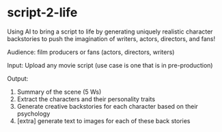 # script-2-life
Using AI to bring a script to life by generating uniquely realistic character backstories to push the imagination of writers, actors, directors, and fans!

Audience: film producers or fans (actors, directors, writers)

Input: Upload any movie script (use case is one that is in pre-production)

Output:
1. Summary of the scene (5 Ws)
2. Extract the characters and their personality traits
3. Generate creative backstories for each character based on their psychology
4. [extra] generate text to images for each of these back stories
